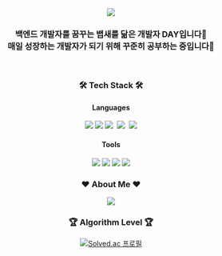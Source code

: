 <div align="center">
<img src="https://capsule-render.vercel.app/api?type=waving&color=D45769&height=220&section=header&text=Day's%20Gitgub&fontSize=80&&fontColor=DCDCDC" />

<h3>백엔드 개발자를 꿈꾸는 뱁새를 닮은 개발자 DAY입니다🐥
<br>매일 성장하는 개발자가 되기 위해 꾸준히 공부하는 중입니다🐣</h3>
<br>

<h3><b>🛠 Tech Stack 🛠</b></h3>
<h4><b>Languages</b></h4>
<p>
<img src="https://img.shields.io/badge/Python-033963?style=flat&logo=Python&logoColor=FFFFFF">
<img src="https://img.shields.io/badge/java-C20000?style=flat&logo=java&logoColor=FFFFFF">
<img src="https://img.shields.io/badge/C-A8B9CC?style=flat&logo=C&logoColor=FFFFFF">&nbsp
<img src="https://img.shields.io/badge/c++-00599C?style=flat&logo=c%2B%2B&logoColor=white"/></a>&nbsp 
<img src="https://img.shields.io/badge/MySQL-005A9C?style=flat&logo=MySQL&logoColor=FFFFFF">
</p>

<h4><b>Tools</b></h4>
<p>
<img src="https://img.shields.io/badge/PyCharm-1DA456?style=flat&logo=PyCharm&logoColor=FFFFFF">
<img src="https://img.shields.io/badge/IntelliJ-AA344D?style=flat&logo=IntelliJ IDEA&logoColor=FFFFFF">
<img src="https://img.shields.io/badge/Visual Studio Code-007ACC?style=flat&logo=Visual Studio Code&logoColor=FFFFFF">
<img src="https://img.shields.io/badge/Unity-000000?style=flat&logo=Unity&logoColor=FFFFFF">
</p>

<h3><b>❤ About Me ❤</b></h3>
<a href="https://da-y-0522.tistory.com/" target="_blank"><img src="https://img.shields.io/badge/Tistory-FFFFFF?style=flat&logo=Storyblok&logoColor=000000"/></a>
</p>

<h3><b> 🏆 Algorithm Level 🏆</b></h3>

[![Solved.ac 프로필](http://mazassumnida.wtf/api/v2/generate_badge?boj=12201856)](https://solved.ac/profile/12201856)
<a href="https://hits.seeyoufarm.com">

</div>
